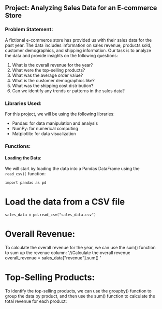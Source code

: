 ## Project: Analyzing Sales Data for an E-commerce Store

### Problem Statement:

A fictional e-commerce store has provided us with their sales data for the past year. The data includes information on sales revenue, products sold, customer demographics, and shipping information. Our task is to analyze the data and provide insights on the following questions:

1. What is the overall revenue for the year?
2. What were the top-selling products?
3. What was the average order value?
4. What is the customer demographics like?
5. What was the shipping cost distribution?
6. Can we identify any trends or patterns in the sales data?

### Libraries Used:

For this project, we will be using the following libraries:

- Pandas: for data manipulation and analysis
- NumPy: for numerical computing
- Matplotlib: for data visualization

### Functions:

#### Loading the Data:

We will start by loading the data into a Pandas DataFrame using the `read_csv()` function:

`
import pandas as pd
`

# Load the data from a CSV file
`
sales_data = pd.read_csv("sales_data.csv")
`


# Overall Revenue:
To calculate the overall revenue for the year, we can use the sum() function to sum up the revenue column:
'//Calculate the overall revenue
overall_revenue = sales_data["revenue"].sum()
'

# Top-Selling Products:
To identify the top-selling products, we can use the groupby() function to group the data by product, and then use the sum() function to calculate the total revenue for each product:

